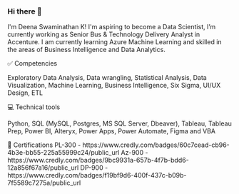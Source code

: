 ### Hi there 👋

<!--
**DeenaSwaminathanKumaravel/DeenaSwaminathanKumaravel** is a ✨ _special_ ✨ repository because its `README.md` (this file) appears on your GitHub profile.

Here are some ideas to get you started:
-->
I'm Deena Swaminathan K! I'm aspiring to become a Data Scientist, I’m currently working as Senior Bus & Technology Delivery Analyst in Accenture.
I am currently learning Azure Machine Learning and skilled in the areas of Business Intelligence and Data Analytics.


✅ Competencies

Exploratory Data Analysis, Data wrangling, Statistical Analysis, Data Visualization, Machine Learning, Business Intelligence, Six Sigma, UI/UX Design, ETL


💻 Technical tools

Python, SQL (MySQL, Postgres, MS SQL Server, Dbeaver), Tableau, Tableau Prep, Power BI, Alteryx, Power Apps, Power Automate, Figma and VBA

<!--
📂 Project Portofolio

--!>
📂 Certifications

PL-300 - https://www.credly.com/badges/60c7cead-cb96-4b3e-bb55-225a55999c24/public_url
Az-900 - https://www.credly.com/badges/9bc9931a-657b-4f7b-bdd6-12a856f67a16/public_url
DP-900 - https://www.credly.com/badges/f19bf9d6-400f-437c-b09b-7f5589c7275a/public_url
